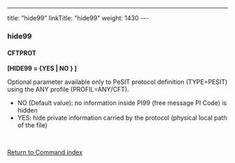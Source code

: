 ---
title: "hide99"
linkTitle: "hide99"
weight: 1430
---<span id="hide99"></span>

### hide99

#### CFTPROT

****[HIDE99 = {YES &#124; NO
} ]****

Optional parameter available only to PeSIT protocol definition (TYPE=PESIT)
using the ANY profile (PROFIL=ANY/CFT).

* NO (Default value): no information inside PI99
    (free message PI Code) is hidden
* YES: hide private information carried
    by the protocol (physical local path of the file)

 

[Return to Command index](../../)
